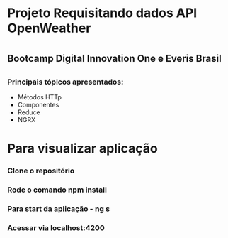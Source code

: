 <h1> Projeto Requisitando dados API OpenWeather<h1>

<h2> Bootcamp Digital Innovation One e Everis Brasil <h2>
  
  <h3> Principais tópicos apresentados:</h3>  
  <ul>
    <li>Métodos HTTp</li>
    <li>Componentes</li>
    <li>Reduce</li>
    <li>NGRX</li>
  </ul>
 
 <h1> Para visualizar aplicação </h1>
 
 <h3>Clone o repositório </h3>
 <h3>Rode o comando npm install</h3>
 <h3>Para start da aplicação - ng s </h3>
 <h3>Acessar via localhost:4200 </h3>
  

